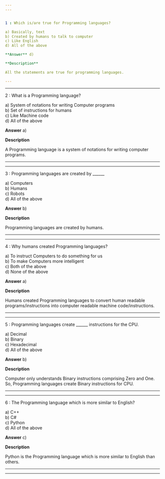 ```yaml
---
---


1 : Which is/are true for Programming languages?  

a) Basically, text  
b) Created by humans to talk to computer  
c) Like English  
d) All of the above  

**Answer** d) 

**Description** 

All the statements are true for programming languages.  

---
```

---


2 : What is a Programming language?  

a) System of notations for writing Computer programs  
b) Set of instructions for humans  
c) Like Machine code  
d) All of the above  

**Answer** a) 

**Description**

A Programming language is a system of notations for writing computer programs.  
  

---
---


3 : Programming languages are created by ______  

a) Computers  
b) Humans  
c) Robots  
d) All of the above  

**Answer** b) 

**Description**  

Programming languages are created by humans.  

  

---
---


4 : Why humans created Programming languages?  

a) To instruct Computers to do something for us  
b) To make Computers more intelligent  
c) Both of the above  
d) None of the above  

**Answer** a) 

**Description**  

Humans created Programming languages to convert human readable programs/instructions into computer readable machine code/instructions.  

  

---
---


5 : Programming languages create ______ instructions for the CPU.  

a) Decimal  
b) Binary  
c) Hexadecimal  
d) All of the above   

**Answer** b) 

**Description**  

Computer only understands Binary instructions comprising Zero and One. So, Programming languages create Binary instructions for CPU.  

  

---
---


6 : The Programming language which is more similar to English?  

a) C++  
b) C#  
c) Python  
d) All of the above  

**Answer** c) 

**Description**

Python is the Programming language which is more similar to English than others.  

 

---
---



